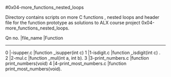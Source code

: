 #0x04-more_functions_nested_loops
 
Directory contains scripts on more C functions , nested loops and header file for the function prototype as solutions to ALX course project 0x04-more_functions_nested_loops.

Qn no.   |file_name			|Function
_________________________________________________________________________________
0        |-isupper.c                    |function _isupper(int c) 
1	 |1-isdigit.c          		|function _isdigit(int c) .		   
2	 |2-mul.c          		|function _mul(int a, int b).		   3        |3-print_numbers.c		   |function print_numbers(void)
4	 |4-print_most_numbers.c        |function print_most_numbers(void).
